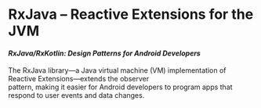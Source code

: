 # RxJava – Reactive Extensions for the JVM
#### _RxJava/RxKotlin: Design Patterns for Android Developers_

The RxJava library—a Java virtual machine (VM) implementation of Reactive Extensions—extends the observer<br />
pattern, making it easier for Android developers to program apps that respond to user events and data changes.
